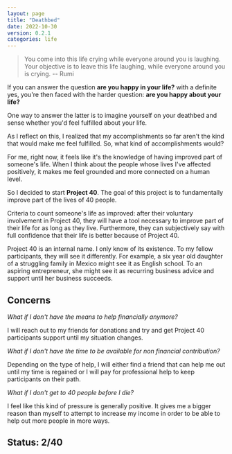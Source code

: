 ```yaml
---
layout: page
title: "Deathbed"
date: 2022-10-30
version: 0.2.1
categories: life
---
```


> You come into this life crying while everyone around you is laughing. Your objective is to leave this life laughing, while everyone around you is crying.
> -- Rumi

If you can answer the question **are you happy in your life?** with a definite yes, you're then faced with the harder question: **are you happy about your life?**

One way to answer the latter is to imagine yourself on your deathbed and sense whether you'd feel fulfilled about your life.

As I reflect on this, I realized that my accomplishments so far aren't the kind that would make me feel fulfilled. So, what kind of accomplishments would?

For me, right now, it feels like it's the knowledge of having improved part of someone's life. When I think about the people whose lives I've affected positively, it makes me feel grounded and more connected on a human level.

So I decided to start **Project 40**. The goal of this project is to fundamentally improve part of the lives of 40 people.

Criteria to count someone's life as improved: after their voluntary involvement in Project 40, they will have a tool necessary to improve part of their life for as long as they live. Furthermore, they can subjectively say with full confidence that their life is better because of Project 40.

Project 40 is an internal name. I only know of its existence. To my fellow participants, they will see it differently. For example, a six year old daughter of a struggling family in Mexico might see it as English school. To an aspiring entrepreneur, she might see it as recurring business advice and support until her business succeeds.

## Concerns

_What if I don't have the means to help financially anymore?_

I will reach out to my friends for donations and try and get Project 40 participants support until my situation changes.

_What if I don't have the time to be available for non financial contribution?_

Depending on the type of help, I will either find a friend that can help me out until my time is regained or
I will pay for professional help to keep participants on their path.

_What if I don't get to 40 people before I die?_

I feel like this kind of pressure is generally positive. It gives me a bigger reason than myself to attempt to increase my income in order to be able to help out more people in more ways.

## Status: 2/40

